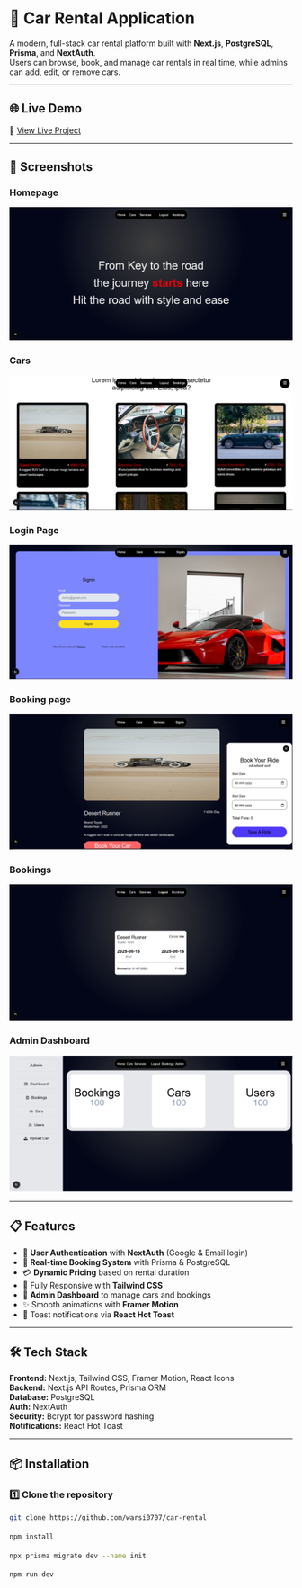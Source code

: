 # 🚗 Car Rental Application

A modern, full-stack car rental platform built with **Next.js**, **PostgreSQL**, **Prisma**, and **NextAuth**.  
Users can browse, book, and manage car rentals in real time, while admins can add, edit, or remove cars.

---

## 🌐 Live Demo
🔗 [View Live Project](https://car-rental-virid-phi.vercel.app)

---

## 📸 Screenshots

### Homepage
![Homepage](public/screenshots/HomePage.png)

### Cars
![Homepage](public/screenshots/carpage.png)

### Login Page
![Homepage](public/screenshots/login.png)

### Booking page
![Homepage](public/screenshots/carbooking.png)

### Bookings
![Homepage](public/screenshots/user-booking.png)


### Admin Dashboard
![Homepage](public/screenshots/admin-dashboard.png)

---

## 📋 Features

- 🔐 **User Authentication** with **NextAuth** (Google & Email login)
- 📅 **Real-time Booking System** with Prisma & PostgreSQL
- 💳 **Dynamic Pricing** based on rental duration
- 📱 Fully Responsive with **Tailwind CSS**
- 🔄 **Admin Dashboard** to manage cars and bookings
- ✨ Smooth animations with **Framer Motion**
- 🔔 Toast notifications via **React Hot Toast**

---

## 🛠️ Tech Stack
**Frontend:** Next.js, Tailwind CSS, Framer Motion, React Icons  
**Backend:** Next.js API Routes, Prisma ORM  
**Database:** PostgreSQL  
**Auth:** NextAuth  
**Security:** Bcrypt for password hashing  
**Notifications:** React Hot Toast

---

## 📦 Installation

### 1️⃣ Clone the repository
```bash
git clone https://github.com/warsi0707/car-rental

npm install

npx prisma migrate dev --name init

npm run dev
```

